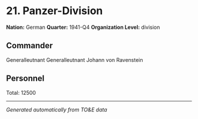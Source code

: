 # 21. Panzer-Division

**Nation:** German
**Quarter:** 1941-Q4
**Organization Level:** division

## Commander

Generalleutnant Generalleutnant Johann von Ravenstein

## Personnel

Total: 12500

---
*Generated automatically from TO&E data*
